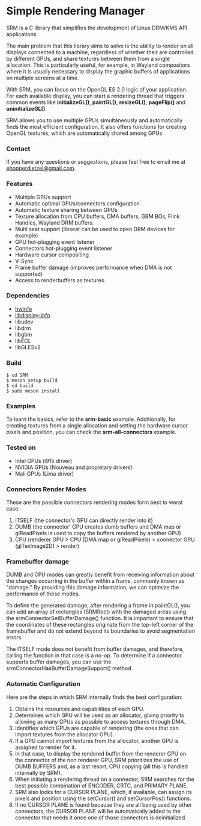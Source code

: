 # Simple Rendering Manager

SRM is a C library that simplifies the development of Linux DRM/KMS API applications.

The main problem that this library aims to solve is the ability to render on all displays connected to a machine, regardless of whether their are controlled by different GPUs, and share textures between them from a single allocation. This is particularly useful, for example, in Wayland compositors where it is usually necessary to display the graphic buffers of applications on multiple screens at a time.

With SRM, you can focus on the OpenGL ES 2.0 logic of your application. For each available display, you can start a rendering thread that triggers common events like **initializeGL()**, **paintGL()**, **resizeGL()**, **pageFlip()** and **uninitializeGL()**.

SRM allows you to use multiple GPUs simultaneously and automatically finds the most efficient configuration. It also offers functions for creating OpenGL textures, which are automatically shared among GPUs.

### Contact

If you have any questions or suggestions, please feel free to email me at <ehopperdietzel@gmail.com>.

### Features

* Multiple GPUs support
* Automatic optimal GPUs/connectors configuration
* Automatic texture sharing between GPUs
* Texture allocation from CPU buffers, DMA buffers, GBM BOs, Flink Handles, Wayland DRM buffers.
* Multi seat support (libseat can be used to open DRM devices for example)
* GPU hot-plugging event listener
* Connectors hot-plugging event listener
* Hardware cursor compositing
* V-Sync
* Frame buffer damage (improves performance when DMA is not supported)
* Access to renderbuffers as textures.

### Dependencies

* [hwinfo](https://github.com/vcrhonek/hwdata)
* [libdisplay-info](https://gitlab.freedesktop.org/emersion/libdisplay-info)
* libudev
* libdrm
* libgbm
* libEGL
* libGLESv2

### Build

```
$ cd SRM
$ meson setup build
$ cd build
$ sudo meson install
```
### Examples

To learn the basics, refer to the **srm-basic** example. Additionally, for creating textures from a single allocation and setting the hardware cursor pixels and position, you can check the **srm-all-connectors** example.

### Tested on

* Intel GPUs (i915 driver)
* NVIDIA GPUs (Nouveau and propietary drivers)
* Mali GPUs (Lima driver)

### Connectors Render Modes

These are the possible connectors rendering modes form best to worst case:

1. ITSELF (the connector's GPU can directly render into it)
2. DUMB (the connector' GPU creates dumb buffers and DMA map or glReadPixels is used to copy the buffers rendered by another GPU)
3. CPU (renderer GPU > CPU (DMA map or glReadPixels) > connector GPU (glTexImage2D) > render)


### Framebuffer damage

DUMB and CPU modes can greatly benefit from receiving information about the changes occurring in the buffer within a frame, commonly known as "damage." By providing this damage information, we can optimize the performance of these modes.

To define the generated damage, after rendering a frame in paintGL(), you can add an array of rectangles (SRMRect) with the damaged areas using the srmConnectorSetBufferDamage() function. It is important to ensure that the coordinates of these rectangles originate from the top-left corner of the framebuffer and do not extend beyond its boundaries to avoid segmentation errors.

The ITSELF mode does not benefit from buffer damages, and therefore, calling the function in that case is a no-op. To determine if a connector supports buffer damages, you can use the srmConnectorHasBufferDamageSupport() method

### Automatic Configuration

Here are the steps in which SRM internally finds the best configuration:

1. Obtains the resources and capabilities of each GPU.
2. Determines which GPU will be used as an allocator, giving priority to allowing as many GPUs as possible to access textures through DMA.
3. Identifies which GPUs are capable of rendering (the ones that can import textures from the allocator GPU).
4. If a GPU cannot import textures from the allocator, another GPU is assigned to render for it.
5. In that case, to display the rendered buffer from the renderer GPU on the connector of the non renderer GPU, SRM prioritizes the use of DUMB BUFFERS and, as a last resort, CPU copying (all this is handled internally by SRM).
6. When initiating a rendering thread on a connector, SRM searches for the best possible combination of ENCODER, CRTC, and PRIMARY PLANE.
7. SRM also looks for a CURSOR PLANE, which, if available, can assign its pixels and position using the setCursor() and setCursorPos() functions.
8. If no CURSOR PLANE is found because they are all being used by other connectors, the CURSOR PLANE will be automatically added to the connector that needs it once one of those connectors is deinitialized.



